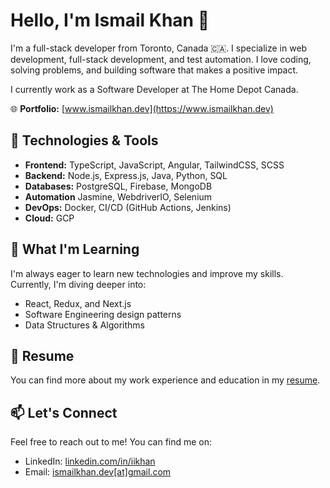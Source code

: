 # Hello, I'm Ismail Khan 👋

I'm a full-stack developer from Toronto, Canada 🇨🇦. I specialize in web development, full-stack development, and test automation. I love coding, solving problems, and building software that makes a positive impact.

I currently work as a Software Developer at The Home Depot Canada.

🌐 **Portfolio:** [www.ismailkhan.dev](https://www.ismailkhan.dev)

## 🔧 Technologies & Tools

- **Frontend:** TypeScript, JavaScript, Angular, TailwindCSS, SCSS
- **Backend:** Node.js, Express.js, Java, Python, SQL
- **Databases:** PostgreSQL, Firebase, MongoDB
- **Automation** Jasmine, WebdriverIO, Selenium
- **DevOps:** Docker, CI/CD (GitHub Actions, Jenkins)
- **Cloud:** GCP

## 🌱 What I'm Learning

I'm always eager to learn new technologies and improve my skills. Currently, I'm diving deeper into:

- React, Redux, and Next.js
- Software Engineering design patterns
- Data Structures & Algorithms

## 📄 Resume

You can find more about my work experience and education in my [resume](https://www.ismailkhan.dev).

## 📫 Let's Connect

Feel free to reach out to me! You can find me on:

- LinkedIn: [linkedin.com/in/iikhan](https://www.linkedin.com/in/iikhan)
- Email: [ismailkhan.dev[at]gmail.com](mailto:ismailkhan.dev@gmail.com)
